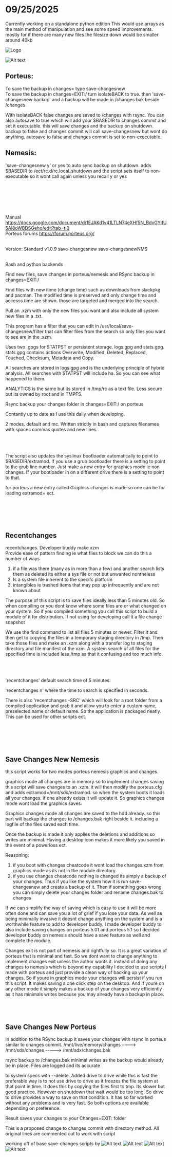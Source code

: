 #                               09/25/2025
Currently working on a standalone python edition
This would use arrays as the main method of manipulation and see some speed improvements. mostly for if there are many new files
the filesize down would be smaller around 40kb

![Logo](https://i.imgur.com/sbZa1r3.png)

![Alt text](https://i.imgur.com/tKW7UEe.png)


## Porteus:
To save the backup in changes= type save-changesnew <br>
To save the backup in changes=EXIT:/   turn isolateBACK to true. then 'save-changesnew backup' and a backup will be made in /changes.bak beside /changes

With isolateBACK false changes are saved to /changes with rsync. You can also autosave to true which will add your $BASEDIR to changes commit and set it executable. this will save changes and
the backup on shutdown. backup to false and changes commit will call save-changesnew but wont do anything. autosave to false and changes commit is set to non-executable.

## Nemesis:
'save-changesnew y' or yes to auto sync backup on shutdown.
adds $BASEDIR to /ect/rc.d/rc.local_shutdown and the script sets itself to non-executable so it wont call again unless you recall y or yes
<p>&nbsp;</p>
<br><br><br>

Manual
https://docs.google.com/document/d/1EJAKd1v41LTLN74eXHf5N_BdvGYlfU5Ai8oWBDSGeho/edit?tab=t.0  
Porteus forums
https://forum.porteus.org/  <br><br>


Version: Standard     v1.0.9           save-changesnew        save-changesnewNMS <br><br>

Bash and python backends

Find new files, save changes in porteus/nemesis and RSync backup in changes=EXIT:/




Find files with new itime (change time) such as downloads from slackpkg and pacman. The modified time is preserved and only change time and accesss time are shown.
those are targeted and merged into the search.

Pull an .xzm with only the new files you want and also include all system new files in a .txt. 

This program has a filter that you can edit in /usr/local/save-changesnew/filter that can filter files from the search so only files you want to see are in the .xzm.

Uses two .gpgs for STATPST or persistent storage. logs.gpg and stats.gpg. stats.gpg contains actions Overwrite, Modified, Deleted, Replaced, Touched, Checksum, Metadata and Copy.

All searches are stored in logs.gpg and is the underlying principle of hybrid analysis. All searches with STATPST will include ha. So you can see what happened to them.

ANALYTICS is the same but its stored in /tmp/rc as a text file. Less secure but its owned by root and in TMPFS.

Rsync backup your changes folder in changes=EXIT:/ on porteus

Contantly up to date as I use this daily when developing.

2 modes. default  and mc.  Written strictly in bash and captures filenames with spaces commas quotes and new lines. <BR><BR><BR><BR>

<p> The script also updates the syslinux bootloader automatically to point to $BASEDIR/extramod. If you use a grub bootloader there  is a setting to point to the grub line number. Just make a new entry for graphics mode ie non changes. If your bootloader in on a different drive there is a setting to point to that.

for porteus a new entry called Graphics changes is made so one can be for loading extramod= ect.
</p>
<br><br><br><br>



  ## Recentchanges

   recentchanges. Developer buddy      make xzm     
   Provide ease of pattern finding ie what files to block we can do this a number of ways
   1) if a file was there (many as in more than a few) and another search lists them as deleted its either a sys file or not but unwanted nontheless
   2) Is a system file inherent to the specifc platform
   3) intangibles ie trashed items that may pop up infrequently and are not known about

  The purpose of this script is to save files ideally less than 5 minutes old. So when compiling or you dont know where some files are
or what changed on your system. So if you compiled something you call this script to build a module of it for distribution.
  If not using for developing call it a file change snapshot

We use the find command to list all files 5 minutes or newer. Filter it and then get to copying the files in a temporary staging directory in /tmp.
Then take those files and make an .xzm along with a transfer log to staging directory and file manifest of the xzm. A system search of all files for the specified time
is included less /tmp as that it confusing and too much info. <BR><BR><BR><BR>

<p> 'recentchanges' default search time of 5 minutes.</p>
<p> 'recentchanges n' where the time to search is specified in seconds.</p>
<p> There is also 'recentchanges -SRC'  which will look for a root folder from a compiled application and grab it and allow you to enter a custom name, preselected name or default name. So the application is packaged neatly. This can be used for other scripts ect. </p>
<BR><BR><BR><BR>





 ## Save Changes New        Nemesis

   this script works for two modes porteus nemesis graphics and changes.        

   graphics mode all changes are in memory so to implement changes saving this script will save changes to an .xzm. it will then modify the porteus.cfg
   and adds extramod=/mnt/sdx/extramod. so when the system boots it loads all your changes. if one already exists it will update it. So graphics changes mode wont
	load the graphics saves.

   Graphics changes mode all changes are saved to the hdd already. so this part will backup the changes to /changes.bak right beside it. including a logfile of the files 
   saved each time.

   Once the backup is made it only applies the deletions and additions so writes are minimal. Having a desktop icon makes it more likely you saved in the event 
   of a powerloss ect.

   Reasoning:
   1. if you boot with changes cheatcode it wont load the changes.xzm from graphics mode as its not in the module directory.
   2. if you use changes cheatcode nothing is changed its simply a backup of your changes. Thus if you like the system how it is run save-changesnew and create a backup of it.
   Then if something goes wrong you can simply delete your changes folder and rename changes.bak to changes

   If we can simplify the way of saving which is easy to use it will be more often done and can save you a lot of grief if you lose your data. As well as being minimally invasive it doesnt
   change anything on the system and is a worthwhile feature to add to developer buddy. I made developer buddy to also include saving changes on porteus 5.01 and porteus 5.1 so I decided
   developer buddy on nemesis should have a save feature as well and complete the module.

   Changes exit is not part of nemesis and rightfully so. It is a great variation of porteus that is minimal and fast. So we dont want to change anything to implement changes exit unless the author
   wants it. instead of doing any changes to nemesis which is beyond my capability I decided to use scripts I made with porteus and just provide a clean way of backing up your changes. So
   if youre in graphics mode your changes will persist if you run this script. It makes saving a one click step on the desktop. And if youre on any other mode it simply makes a backup of your changes very
   efficiently as it has minimals writes because you may already have a backup in place. <BR><BR><BR><BR>



   ## Save Changes New            Porteus

In addition to the RSync backup it saves your changes with rsync in porteus similar to changes commit.       /mnt/live/memory/changes ---->   /mnt/sdx/changes    -----> /mnt/sdx/changes.bak

 rsync backup to /changes.bak minimal writes as the backup would already be in place. Files are logged and its accurate
 
 to system specs with --delete. Added drive to drive while this is fast the preferable way is to not use drive to drive
 as it freezes the file system at that point in time. It does this by copying the files first to tmp. Its slower but good practice. However
on shutdown that wait would be too long. So drive to drive provides a way to save on that condition. It has so far worked without
any problems and is very fast. So both options are available depending on preference.


 Result saves your changes to your Changes=EXIT:  folder

 This is a proposed change to changes commit with directory method. All original lines are commented out to work with script

 working off of base save-changes scripts by
![Alt text](https://i.imgur.com/QVWc23x.jpeg)
 ![Alt text](https://i.imgur.com/4jOp3Ry.png) ![Alt text](https://i.imgur.com/3dXwKzW.png)
 ![Alt text](https://i.imgur.com/iZQ1s7t.png)
